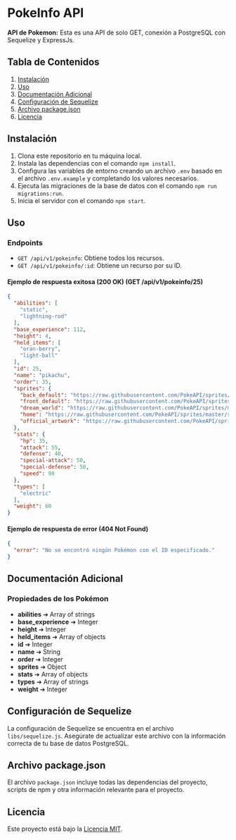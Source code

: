# PokeInfo API

**API de Pokemon:** Esta es una API de solo GET, conexión a PostgreSQL con Sequelize y ExpressJs.

## Tabla de Contenidos

1. [Instalación](#instalación)
2. [Uso](#uso)
3. [Documentación Adicional](#documentación-adicional)
4. [Configuración de Sequelize](#configuración-de-sequelize)
5. [Archivo package.json](#archivo-packagejson)
6. [Licencia](#licencia)

## Instalación

1. Clona este repositorio en tu máquina local.
2. Instala las dependencias con el comando `npm install`.
3. Configura las variables de entorno creando un archivo `.env` basado en el archivo `.env.example` y completando los valores necesarios.
4. Ejecuta las migraciones de la base de datos con el comando `npm run migrations:run`.
5. Inicia el servidor con el comando `npm start`.

## Uso

### Endpoints

- `GET /api/v1/pokeinfo`: Obtiene todos los recursos.
- `GET /api/v1/pokeinfo/:id`: Obtiene un recurso por su ID.

#### Ejemplo de respuesta exitosa (200 OK) (GET /api/v1/pokeinfo/25)

```json
{
  "abilities": [
    "static",
    "lightning-rod"
  ],
  "base_experience": 112,
  "height": 4,
  "held_items": [
    "oran-berry",
    "light-ball"
  ],
  "id": 25,
  "name": "pikachu",
  "order": 35,
  "sprites": {
    "back_default": "https://raw.githubusercontent.com/PokeAPI/sprites/master/sprites/pokemon/back/25.png",
    "front_default": "https://raw.githubusercontent.com/PokeAPI/sprites/master/sprites/pokemon/25.png",
    "dream_world": "https://raw.githubusercontent.com/PokeAPI/sprites/master/sprites/pokemon/other/dream-world/25.svg",
    "home": "https://raw.githubusercontent.com/PokeAPI/sprites/master/sprites/pokemon/other/home/25.png",
    "official_artwork": "https://raw.githubusercontent.com/PokeAPI/sprites/master/sprites/pokemon/other/official-artwork/25.png"
  },
  "stats": {
    "hp": 35,
    "attack": 55,
    "defense": 40,
    "special-attack": 50,
    "special-defense": 50,
    "speed": 90
  },
  "types": [
    "electric"
  ],
  "weight": 60
}
```

#### Ejemplo de respuesta de error (404 Not Found)

```json
{
  "error": "No se encontró ningún Pokémon con el ID especificado."
}
```

## Documentación Adicional

### Propiedades de los Pokémon

- **abilities** ➔ Array of strings
- **base_experience** ➔ Integer
- **height** ➔ Integer
- **held_items** ➔ Array of objects
- **id** ➔ Integer
- **name** ➔ String
- **order** ➔ Integer
- **sprites** ➔ Object
- **stats** ➔ Array of objects
- **types** ➔ Array of strings
- **weight** ➔ Integer
  
## Configuración de Sequelize

La configuración de Sequelize se encuentra en el archivo `libs/sequelize.js`. Asegúrate de actualizar este archivo con la información correcta de tu base de datos PostgreSQL.

## Archivo package.json

El archivo `package.json` incluye todas las dependencias del proyecto, scripts de npm y otra información relevante para el proyecto.

## Licencia

Este proyecto está bajo la [Licencia MIT](LICENSE).
